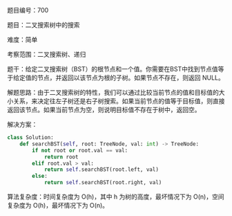 题目编号：700

题目：二叉搜索树中的搜索

难度：简单

考察范围：二叉搜索树、递归

题干：给定二叉搜索树（BST）的根节点和一个值。你需要在BST中找到节点值等于给定值的节点，并返回以该节点为根的子树。如果节点不存在，则返回 NULL。

解题思路：由于二叉搜索树的特性，我们可以通过比较当前节点的值和目标值的大小关系，来决定往左子树还是右子树搜索。如果当前节点的值等于目标值，则直接返回该节点。如果当前节点为空，则说明目标值不存在于树中，返回空。

解决方案：

```python
class Solution:
    def searchBST(self, root: TreeNode, val: int) -> TreeNode:
        if not root or root.val == val:
            return root
        elif root.val > val:
            return self.searchBST(root.left, val)
        else:
            return self.searchBST(root.right, val)
```

算法复杂度：时间复杂度为 O(h)，其中 h 为树的高度，最坏情况下为 O(n)，空间复杂度为 O(h)，最坏情况下为 O(n)。